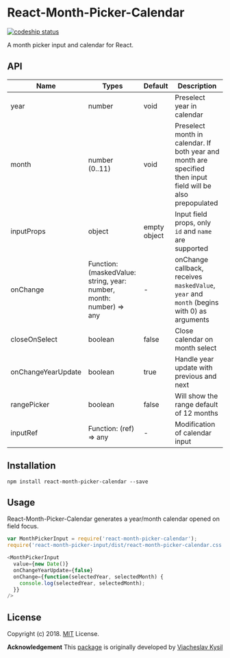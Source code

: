 React-Month-Picker-Calendar
====================

[![codeship status](https://app.codeship.com/projects/298115/status?branch=master "codeship status")](https://www.codeship.io/projects/298115)

A month picker input and calendar for React.

## API

| Name | Types | Default | Description |
|---|---|---|---|
| year | number | void | Preselect year in calendar |
| month | number (0..11) | void | Preselect month in calendar. If both year and month are specified then input field will be also prepopulated |
| inputProps | object | empty object | Input field props, only `id` and `name` are supported |
| onChange | Function: (maskedValue: string, year: number, month: number) => any | - | onChange callback, receives `maskedValue`, `year` and `month` (begins with 0) as arguments |
| closeOnSelect | boolean | false | Close calendar on month select |
| onChangeYearUpdate | boolean | true | Handle year update with previous and next |
| rangePicker | boolean | false | Will show the range default of 12 months |
| inputRef | Function: (ref) => any | - | Modification of calendar input |


## Installation

```
npm install react-month-picker-calendar --save
```

## Usage

React-Month-Picker-Calendar generates a year/month calendar opened on field focus.

```js
var MonthPickerInput = require('react-month-picker-calendar');
require('react-month-picker-input/dist/react-month-picker-calendar.css');

<MonthPickerInput
  value={new Date()}
  onChangeYearUpdate={false}
  onChange={function(selectedYear, selectedMonth) {
    console.log(selectedYear, selectedMonth);
  }}
/>
```

## License

Copyright (c) 2018. [MIT](LICENSE) License.

**Acknowledgement**
This [package](https://github.com/slavakisel/react-month-picker-input) is originally developed by [Viacheslav Kysil](https://github.com/slavakisel)



